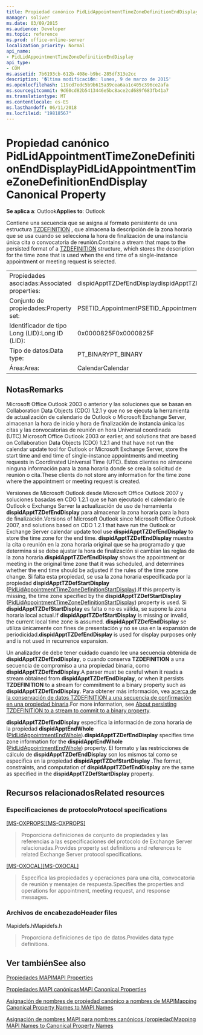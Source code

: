 ```yaml
---
title: Propiedad canónico PidLidAppointmentTimeZoneDefinitionEndDisplay
manager: soliver
ms.date: 03/09/2015
ms.audience: Developer
ms.topic: reference
ms.prod: office-online-server
localization_priority: Normal
api_name:
- PidLidAppointmentTimeZoneDefinitionEndDisplay
api_type:
- COM
ms.assetid: 7b6193cb-612b-408e-b9bc-285df313e2cc
description: '�ltima modificaci�n: lunes, 9 de marzo de 2015'
ms.openlocfilehash: 119cd7edc5b9b615a39cea6aa1c405c396ce2afa
ms.sourcegitcommit: 9d60cd82b5413446e5bc8ace2cd689f683fb41a7
ms.translationtype: MT
ms.contentlocale: es-ES
ms.lasthandoff: 06/11/2018
ms.locfileid: "19818567"
---
```

# <a name="pidlidappointmenttimezonedefinitionenddisplay-canonical-property"></a><span data-ttu-id="c9c71-103">Propiedad canónico PidLidAppointmentTimeZoneDefinitionEndDisplay</span><span class="sxs-lookup"><span data-stu-id="c9c71-103">PidLidAppointmentTimeZoneDefinitionEndDisplay Canonical Property</span></span>

  
  
<span data-ttu-id="c9c71-104">**Se aplica a**: Outlook</span><span class="sxs-lookup"><span data-stu-id="c9c71-104">**Applies to**: Outlook</span></span> 
  
<span data-ttu-id="c9c71-105">Contiene una secuencia que se asigna al formato persistente de una estructura [TZDEFINITION](http://msdn.microsoft.com/library/0ae21571-2299-6407-807c-428668bb6798%28Office.15%29.aspx) , que almacena la descripción de la zona horaria que se usa cuando se selecciona la hora de finalización de una instancia única cita o convocatoria de reunión.</span><span class="sxs-lookup"><span data-stu-id="c9c71-105">Contains a stream that maps to the persisted format of a [TZDEFINITION](http://msdn.microsoft.com/library/0ae21571-2299-6407-807c-428668bb6798%28Office.15%29.aspx) structure, which stores the description for the time zone that is used when the end time of a single-instance appointment or meeting request is selected.</span></span> 
  
|||
|:-----|:-----|
|<span data-ttu-id="c9c71-106">Propiedades asociadas:</span><span class="sxs-lookup"><span data-stu-id="c9c71-106">Associated properties:</span></span>  <br/> |<span data-ttu-id="c9c71-107">dispidApptTZDefEndDisplay</span><span class="sxs-lookup"><span data-stu-id="c9c71-107">dispidApptTZDefEndDisplay</span></span>  <br/> |
|<span data-ttu-id="c9c71-108">Conjunto de propiedades:</span><span class="sxs-lookup"><span data-stu-id="c9c71-108">Property set:</span></span>  <br/> |<span data-ttu-id="c9c71-109">PSETID_Appointment</span><span class="sxs-lookup"><span data-stu-id="c9c71-109">PSETID_Appointment</span></span>  <br/> |
|<span data-ttu-id="c9c71-110">Identificador de tipo Long (LID):</span><span class="sxs-lookup"><span data-stu-id="c9c71-110">Long ID (LID):</span></span>  <br/> |<span data-ttu-id="c9c71-111">0x0000825F</span><span class="sxs-lookup"><span data-stu-id="c9c71-111">0x0000825F</span></span>  <br/> |
|<span data-ttu-id="c9c71-112">Tipo de datos:</span><span class="sxs-lookup"><span data-stu-id="c9c71-112">Data type:</span></span>  <br/> |<span data-ttu-id="c9c71-113">PT_BINARY</span><span class="sxs-lookup"><span data-stu-id="c9c71-113">PT_BINARY</span></span>  <br/> |
|<span data-ttu-id="c9c71-114">Área:</span><span class="sxs-lookup"><span data-stu-id="c9c71-114">Area:</span></span>  <br/> |<span data-ttu-id="c9c71-115">Calendar</span><span class="sxs-lookup"><span data-stu-id="c9c71-115">Calendar</span></span>  <br/> |
   
## <a name="remarks"></a><span data-ttu-id="c9c71-116">Notas</span><span class="sxs-lookup"><span data-stu-id="c9c71-116">Remarks</span></span>

<span data-ttu-id="c9c71-117">Microsoft Office Outlook 2003 o anterior y las soluciones que se basan en Collaboration Data Objects (CDO) 1.2.1 y que no se ejecuta la herramienta de actualización de calendario de Outlook o Microsoft Exchange Server, almacenan la hora de inicio y hora de finalización de instancia única las citas y las convocatorias de reunión en hora Universal coordinada (UTC).</span><span class="sxs-lookup"><span data-stu-id="c9c71-117">Microsoft Office Outlook 2003 or earlier, and solutions that are based on Collaboration Data Objects (CDO) 1.2.1 and that have not run the calendar update tool for Outlook or Microsoft Exchange Server, store the start time and end time of single-instance appointments and meeting requests in Coordinated Universal Time (UTC).</span></span> <span data-ttu-id="c9c71-118">Estos clientes no almacene ninguna información para la zona horaria donde se crea la solicitud de reunión o cita.</span><span class="sxs-lookup"><span data-stu-id="c9c71-118">These clients do not store any information for the time zone where the appointment or meeting request is created.</span></span>
  
<span data-ttu-id="c9c71-119">Versiones de Microsoft Outlook desde Microsoft Office Outlook 2007 y soluciones basadas en CDO 1.2.1 que se han ejecutado el calendario de Outlook o Exchange Server la actualización de uso de herramienta **dispidApptTZDefEndDisplay** para almacenar la zona horaria para la hora de finalización.</span><span class="sxs-lookup"><span data-stu-id="c9c71-119">Versions of Microsoft Outlook since Microsoft Office Outlook 2007, and solutions based on CDO 1.2.1 that have run the Outlook or Exchange Server calendar update tool use **dispidApptTZDefEndDisplay** to store the time zone for the end time.</span></span> <span data-ttu-id="c9c71-120">**dispidApptTZDefEndDisplay** muestra la cita o reunión en la zona horaria original que se ha programado y que determina si se debe ajustar la hora de finalización si cambian las reglas de la zona horaria.</span><span class="sxs-lookup"><span data-stu-id="c9c71-120">**dispidApptTZDefEndDisplay** shows the appointment or meeting in the original time zone that it was scheduled, and determines whether the end time should be adjusted if the rules of the time zone change.</span></span> <span data-ttu-id="c9c71-121">Si falta esta propiedad, se usa la zona horaria especificada por la propiedad **dispidApptTZDefStartDisplay** ([PidLidAppointmentTimeZoneDefinitionStartDisplay](pidlidappointmenttimezonedefinitionstartdisplay-canonical-property.md)).</span><span class="sxs-lookup"><span data-stu-id="c9c71-121">If this property is missing, the time zone specified by the **dispidApptTZDefStartDisplay** ([PidLidAppointmentTimeZoneDefinitionStartDisplay](pidlidappointmenttimezonedefinitionstartdisplay-canonical-property.md)) property is used.</span></span> <span data-ttu-id="c9c71-122">Si **dispidApptTZDefStartDisplay** es falta o no es válida, se supone la zona horaria local actual.</span><span class="sxs-lookup"><span data-stu-id="c9c71-122">If **dispidApptTZDefStartDisplay** is missing or invalid, the current local time zone is assumed.</span></span> <span data-ttu-id="c9c71-123">**dispidApptTZDefEndDisplay** se utiliza únicamente con fines de presentación y no se usa en la expansión de periodicidad.</span><span class="sxs-lookup"><span data-stu-id="c9c71-123">**dispidApptTZDefEndDisplay** is used for display purposes only and is not used in recurrence expansion.</span></span> 
  
<span data-ttu-id="c9c71-124">Un analizador de debe tener cuidado cuando lee una secuencia obtenida de **dispidApptTZDefEndDisplay**, o cuando conserva **TZDEFINITION** a una secuencia de compromiso a una propiedad binaria, como **dispidApptTZDefEndDisplay**.</span><span class="sxs-lookup"><span data-stu-id="c9c71-124">A parser must be careful when it reads a stream obtained from **dispidApptTZDefEndDisplay**, or when it persists **TZDEFINITION** to a stream for commitment to a binary property such as **dispidApptTZDefEndDisplay**.</span></span> <span data-ttu-id="c9c71-125">Para obtener más información, vea [acerca de la conservación de datos TZDEFINITION a una secuencia de confirmación en una propiedad binaria](http://msdn.microsoft.com/library/0dec535d-d48f-39a5-97d5-0bd109134b3b%28Office.15%29.aspx).</span><span class="sxs-lookup"><span data-stu-id="c9c71-125">For more information, see [About persisting TZDEFINITION to a stream to commit to a binary property](http://msdn.microsoft.com/library/0dec535d-d48f-39a5-97d5-0bd109134b3b%28Office.15%29.aspx).</span></span>
  
 <span data-ttu-id="c9c71-126">**dispidApptTZDefEndDisplay** especifica la información de zona horaria de la propiedad **dispidApptEndWhole** ([PidLidAppointmentEndWhole](pidlidappointmentendwhole-canonical-property.md)).</span><span class="sxs-lookup"><span data-stu-id="c9c71-126">**dispidApptTZDefEndDisplay** specifies time zone information for the **dispidApptEndWhole** ([PidLidAppointmentEndWhole](pidlidappointmentendwhole-canonical-property.md)) property.</span></span> <span data-ttu-id="c9c71-127">El formato y las restricciones de cálculo de **dispidApptTZDefEndDisplay** son los mismos tal como se especifica en la propiedad **dispidApptTZDefStartDisplay** .</span><span class="sxs-lookup"><span data-stu-id="c9c71-127">The format, constraints, and computation of **dispidApptTZDefEndDisplay** are the same as specified in the **dispidApptTZDefStartDisplay** property.</span></span> 
  
## <a name="related-resources"></a><span data-ttu-id="c9c71-128">Recursos relacionados</span><span class="sxs-lookup"><span data-stu-id="c9c71-128">Related resources</span></span>

### <a name="protocol-specifications"></a><span data-ttu-id="c9c71-129">Especificaciones de protocolo</span><span class="sxs-lookup"><span data-stu-id="c9c71-129">Protocol specifications</span></span>

<span data-ttu-id="c9c71-130">[[MS-OXPROPS]](http://msdn.microsoft.com/library/f6ab1613-aefe-447d-a49c-18217230b148%28Office.15%29.aspx)</span><span class="sxs-lookup"><span data-stu-id="c9c71-130">[[MS-OXPROPS]](http://msdn.microsoft.com/library/f6ab1613-aefe-447d-a49c-18217230b148%28Office.15%29.aspx)</span></span>
  
> <span data-ttu-id="c9c71-131">Proporciona definiciones de conjunto de propiedades y las referencias a las especificaciones del protocolo de Exchange Server relacionadas.</span><span class="sxs-lookup"><span data-stu-id="c9c71-131">Provides property set definitions and references to related Exchange Server protocol specifications.</span></span>
    
<span data-ttu-id="c9c71-132">[[MS-OXOCAL]](http://msdn.microsoft.com/library/09861fde-c8e4-4028-9346-e7c214cfdba1%28Office.15%29.aspx)</span><span class="sxs-lookup"><span data-stu-id="c9c71-132">[[MS-OXOCAL]](http://msdn.microsoft.com/library/09861fde-c8e4-4028-9346-e7c214cfdba1%28Office.15%29.aspx)</span></span>
  
> <span data-ttu-id="c9c71-133">Especifica las propiedades y operaciones para una cita, convocatoria de reunión y mensajes de respuesta.</span><span class="sxs-lookup"><span data-stu-id="c9c71-133">Specifies the properties and operations for appointment, meeting request, and response messages.</span></span>
    
### <a name="header-files"></a><span data-ttu-id="c9c71-134">Archivos de encabezado</span><span class="sxs-lookup"><span data-stu-id="c9c71-134">Header files</span></span>

<span data-ttu-id="c9c71-135">Mapidefs.h</span><span class="sxs-lookup"><span data-stu-id="c9c71-135">Mapidefs.h</span></span>
  
> <span data-ttu-id="c9c71-136">Proporciona definiciones de tipo de datos.</span><span class="sxs-lookup"><span data-stu-id="c9c71-136">Provides data type definitions.</span></span>
    
## <a name="see-also"></a><span data-ttu-id="c9c71-137">Ver también</span><span class="sxs-lookup"><span data-stu-id="c9c71-137">See also</span></span>



[<span data-ttu-id="c9c71-138">Propiedades MAPI</span><span class="sxs-lookup"><span data-stu-id="c9c71-138">MAPI Properties</span></span>](mapi-properties.md)
  
[<span data-ttu-id="c9c71-139">Propiedades MAPI canónicas</span><span class="sxs-lookup"><span data-stu-id="c9c71-139">MAPI Canonical Properties</span></span>](mapi-canonical-properties.md)
  
[<span data-ttu-id="c9c71-140">Asignación de nombres de propiedad canónico a nombres de MAPI</span><span class="sxs-lookup"><span data-stu-id="c9c71-140">Mapping Canonical Property Names to MAPI Names</span></span>](mapping-canonical-property-names-to-mapi-names.md)
  
[<span data-ttu-id="c9c71-141">Asignación de nombres MAPI para nombres canónicos (propiedad)</span><span class="sxs-lookup"><span data-stu-id="c9c71-141">Mapping MAPI Names to Canonical Property Names</span></span>](mapping-mapi-names-to-canonical-property-names.md)


